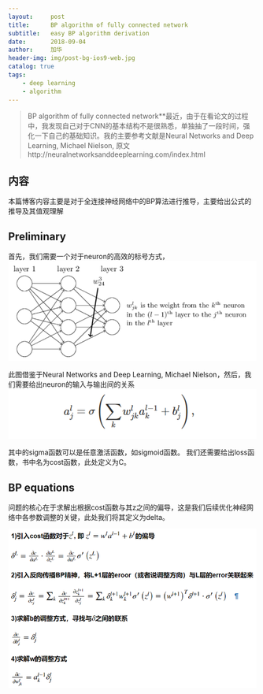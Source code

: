 ```yaml
---
layout:     post
title:      BP algorithm of fully connected network
subtitle:   easy BP algorithm derivation
date:       2018-09-04
author:     加华
header-img: img/post-bg-ios9-web.jpg
catalog: true
tags:
    - deep learning
    - algorithm
---
```


>BP algorithm of fully connected network**最近，由于在看论文的过程中，我发现自己对于CNN的基本结构不是很熟悉，单独抽了一段时间，强化一下自己的基础知识。我的主要参考文献是Neural Networks and Deep Learning, Michael Nielson, 原文http://neuralnetworksanddeeplearning.com/index.html

## 内容
本篇博客内容主要是对于全连接神经网络中的BP算法进行推导，主要给出公式的推导及其值观理解

## Preliminary
首先，我们需要一个对于neuron的高效的标号方式，
![](/img/neuron_denotion.png)

此图借鉴于Neural Networks and Deep Learning, Michael Nielson，然后，我们需要给出neuron的输入与输出间的关系
![](/img/activation_equation.png)

其中的sigma函数可以是任意激活函数，如sigmoid函数。
我们还需要给出loss函数，书中名为cost函数，此处定义为C。

## BP equations
问题的核心在于求解出根据cost函数与其z之间的偏导，这是我们后续优化神经网络中各参数调整的关键，此处我们将其定义为delta。

![](/img/BP_equations.png)
